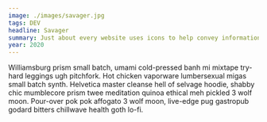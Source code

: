 ```yaml
---
image: ./images/savager.jpg
tags: DEV
headline: Savager
summary: Just about every website uses icons to help convey information and wayfinding. Some of the smallest components of a page are also the most difficult to manage in a simple and performant way. This project provides options for developers to maintain these assets easily.
year: 2020
---
```

Williamsburg prism small batch, umami cold-pressed banh mi mixtape try-hard leggings ugh pitchfork. Hot chicken vaporware lumbersexual migas small batch synth. Helvetica master cleanse hell of selvage hoodie, shabby chic mumblecore prism twee meditation quinoa ethical meh pickled 3 wolf moon. Pour-over pok pok affogato 3 wolf moon, live-edge pug gastropub godard bitters chillwave health goth lo-fi.